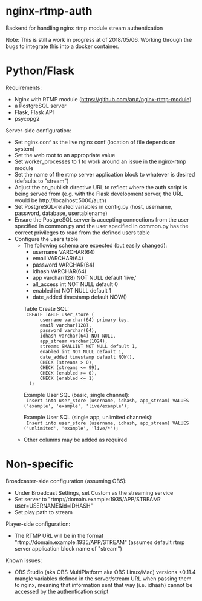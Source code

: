 # nginx-rtmp-auth
Backend for handling nginx rtmp module stream authentication

Note: This is still a work in progress at of 2018/05/06.  Working through the bugs to integrate this into a docker container.

# Python/Flask
Requirements:
  - Nginx with RTMP module (https://github.com/arut/nginx-rtmp-module)
  - a PostgreSQL server
  - Flask, Flask API
  - psycopg2

Server-side configuration:
  - Set nginx.conf as the live nginx conf (location of file depends on system)
  - Set the web root to an appropriate value
  - Set worker_processes to 1 to work around an issue in the nginx-rtmp module
  - Set the name of the rtmp server application block to whatever is desired (defaults to "stream")
  - Adjust the on_publish directive URL to reflect where the auth script is being served from (e.g. with the Flask development server, the URL would be http://localhost:5000/auth)
  - Set PostgreSQL-related variables in config.py (host, username, password, database, usertablename)
  - Ensure the PostgreSQL server is accepting connections from the user specified in common.py and the user specified in common.py has the correct privileges to read from the defined users table
  - Configure the users table
    - The following schema are expected (but easily changed):
      - username VARCHAR(64)
      - email VARCHAR(64)
      - password VARCHAR(64)
      - idhash VARCHAR(64)
      - app varchar(128) NOT NULL default 'live,'
      - all_access int NOT NULL default 0
      - enabled int NOT NULL default 1
      - date_added timestamp default NOW()
      <p>Table Create SQL:
      <code>
       CREATE TABLE user_store (
            username varchar(64) primary key,
            email varchar(128),
            password varchar(64),
            idhash varchar(64) NOT NULL,
            app_stream varchar(1024),
            streams SMALLINT NOT NULL default 1,
            enabled int NOT NULL default 1,
            date_added timestamp default NOW(),
            CHECK (streams > 0),
            CHECK (streams <= 99),
            CHECK (enabled >= 0),
            CHECK (enabled <= 1)
        );
      </code>
      <p>Example User SQL (basic, single channel):
      <code>
       Insert into user_store (username, idhash, app_stream) VALUES ('example', 'example', 'live/example');
      </code>
      <p>Example User SQL (single app, unlimited channels):
      <code>
       Insert into user_store (username, idhash, app_stream) VALUES ('unlimited', 'example', 'live/*');
      </code>
    - Other columns may be added as required

# Non-specific

Broadcaster-side configuration (assuming OBS):
  - Under Broadcast Settings, set Custom as the streaming service
  - Set server to "rtmp://domain.example:1935/APP/STREAM?user=USERNAME&id=IDHASH"
  - Set play path to stream
  
Player-side configuration:
  - The RTMP URL will be in the format "rtmp://domain.example:1935/APP/STREAM" (assumes default rtmp server application block name of "stream")

Known issues:
  - OBS Studio (aka OBS MultiPlatform aka OBS Linux/Mac) versions <0.11.4 mangle variables defined in the server/stream URL when passing them to nginx, meaning that information sent that way (i.e. idhash) cannot be accessed by the authentication script
